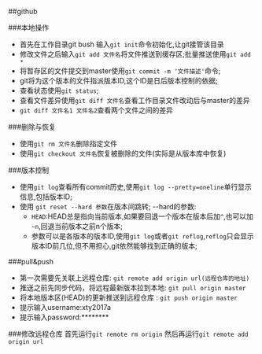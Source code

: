 ##github

###本地操作
- 首先在工作目录git bush 输入`git init`命令初始化,让git接管该目录
- 修改文件之后输入`git add 文件名`将文件推送到缓存区;批量推送使用`git add *`
- 将暂存区的文件提交到master使用`git commit -m '文件描述'`命令;
- git将为这个版本的文件指派版本ID,这个ID是日后版本控制的依据;
- 查看状态使用`git status`;
- 查看文件差异使用`git diff 文件名`查看工作目录文件改动后与master的差异
- `git diff 文件名1 文件名2`查看两个文件之间的差异

###删除与恢复
- 使用`git rm 文件名`删除指定文件
- 使用`git checkout 文件名`恢复被删除的文件(实际是从版本库中恢复)


###版本控制
- 使用`git log`查看所有commit历史,使用`git log --pretty=oneline`单行显示信息,包括版本ID;
- 使用 `git reset --hard 参数`在版本间跳转;
	--hard的参数:
	- `HEAD`:HEAD总是指向当前版本,如果要回退一个版本在版本后加`^`,也可以加`~n`,回退当前版本之前n个版本;
	- 参数可以是各版本的版本ID,使用`git log`或者`git reflog`,`reflog`只会显示版本ID前几位,但不用担心,git依然能够找到正确的版本;


###pull&push
* 第一次需要先关联上远程仓库: `git remote add origin url(远程仓库的地址)`
* 推送之前先同步代码，将远程最新版本拉到本地: `git pull origin master`
* 将本地版本区(HEAD)的更新推送到远程仓库 : `git push origin master`
* 提示输入username:xty2017a
* 提示输入password:********

###修改远程仓库
	首先运行`git remote rm origin`
	然后再运行`git remote add origin url`
